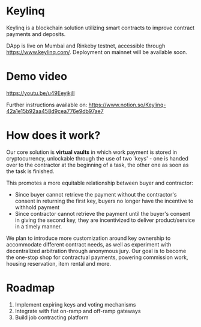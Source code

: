 # Keylinq
Keylinq is a blockchain solution utilizing smart contracts to improve contract payments and deposits. 

DApp is live on Mumbai and Rinkeby testnet, accessible through https://www.keylinq.com/. Deployment on mainnet will be available soon. 

# Demo video
https://youtu.be/u49EeyjkjlI

Further instructions available on: https://www.notion.so/Keylinq-42a1e15b92aa458d9cea776e9db97ae7

# How does it work?
Our core solution is <b>virtual vaults</b> in which work payment is stored in cryptocurrency, unlockable through the use of two 'keys' - one is handed over to the contractor at the beginning of a task, the other one as soon as the task is finished. 

This promotes a more equitable relationship between buyer and contractor:
- Since buyer cannot retrieve the payment without the contractor's consent in returning the first key, buyers no longer have the incentive to withhold payment
- Since contractor cannot retrieve the payment until the buyer's consent in giving the second key, they are incentivized to deliver product/service in a timely manner.

We plan to introduce more customization around key ownership to accommodate different contract needs, as well as experiment with decentralized arbitration through anonymous jury. Our goal is to become the one-stop shop for contractual payments, powering commission work, housing reservation, item rental and more.

# Roadmap
1. Implement expiring keys and voting mechanisms
2. Integrate with fiat on-ramp and off-ramp gateways 
3. Build job contracting platform 
 

